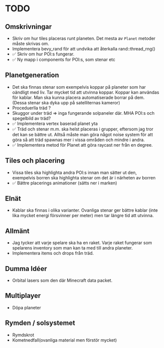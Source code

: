 # TODO

## Omskrivningar
* Skriv om hur tiles placeras runt planeten. Det mesta av `Planet` metoder måste skrivas om.
* Implementera bevy_rand för att undvika att återkalla rand::thread_rng()
* ✅ Skriv om hur POI:s fungerar. 
* ✅ Ny mapp i components for POI:s, som stenar etc

## Planetgeneration
* Det ska finnas stenar som exempelvis koppar på planeter som har oändligt med liv. Tar mycket tid att utvinna koppar. Koppar kan användas för kablar. Man ska kunna placera automatiserade borrar på dem. (Dessa stenar ska dyka upp på satelliternas kameror)
* Proceduerlla träd ?
* Skuggor under träd => inga fungerande solpaneler där. MHA POI:s och spegelbild av träd?
* ✅ Implementera vertex baserad planet yta
* ✅ Träd och stenar m.m. ska helst placeras i grupper, eftersom jag tror det kan se bättre ut. Alltså måste man göra något noise system för att göra så att träd spawnas mer i vissa områden och mindre i andra.
* ✅ Implementera metod för Planet att göra raycast ner från en degree. 
  
## Tiles och placering
* Vissa tiles ska highlighta andra POI:s innan man sätter ut den, exempelvis borren ska highlighta stenar om det är i närheten av borren
* ✅ Bättre placerings animationer (sätts ner i marken)

## Elnät
* Kablar ska finnas i olika varianter. Ovanliga stenar ger bättre kablar (inte lika mycket energi försvinner per meter) men tar längre tid att utvinna. 

## Allmänt
* Jag tycker att varje spelare ska ha en raket. Varje raket fungerar som spelarens inventory som man kan ta med till andra planeter.
* Implementera items och drops från träd. 

## Dumma Idéer
* Orbital lasers som den där Minecraft data packet. 

## Multiplayer
* Döpa planeter

## Rymden / solsystemet
* Rymdskrot
* Kometnedfall(ovanliga material men förstör mycket)
